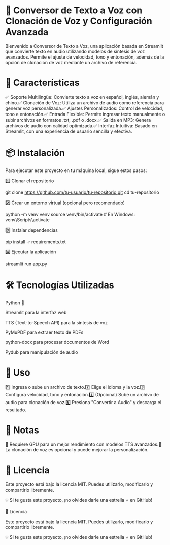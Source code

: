 # 📢 Conversor de Texto a Voz con Clonación de Voz y Configuración Avanzada

Bienvenido a Conversor de Texto a Voz, una aplicación basada en Streamlit que convierte texto en audio utilizando modelos de síntesis de voz avanzados. Permite el ajuste de velocidad, tono y entonación, además de la opción de clonación de voz mediante un archivo de referencia.

# 🚀 Características

✅ Soporte Multilingüe: Convierte texto a voz en español, inglés, alemán y chino.✅ Clonación de Voz: Utiliza un archivo de audio como referencia para generar voz personalizada.✅ Ajustes Personalizados: Control de velocidad, tono e entonación.✅ Entrada Flexible: Permite ingresar texto manualmente o subir archivos en formatos .txt, .pdf o .docx.✅ Salida en MP3: Genera archivos de audio con calidad optimizada.✅ Interfaz Intuitiva: Basado en Streamlit, con una experiencia de usuario sencilla y efectiva.

# 📦 Instalación

Para ejecutar este proyecto en tu máquina local, sigue estos pasos:

1️⃣ Clonar el repositorio

  git clone https://github.com/tu-usuario/tu-repositorio.git
  cd tu-repositorio

2️⃣ Crear un entorno virtual (opcional pero recomendado)

  python -m venv venv
  source venv/bin/activate  # En Windows: venv\Scripts\activate

3️⃣ Instalar dependencias

  pip install -r requirements.txt

4️⃣ Ejecutar la aplicación

  streamlit run app.py

# 🛠 Tecnologías Utilizadas

Python 🐍

Streamlit para la interfaz web

TTS (Text-to-Speech API) para la síntesis de voz

PyMuPDF para extraer texto de PDFs

python-docx para procesar documentos de Word

Pydub para manipulación de audio

# 🎯 Uso

1️⃣ Ingresa o sube un archivo de texto.2️⃣ Elige el idioma y la voz.3️⃣ Configura velocidad, tono y entonación.4️⃣ (Opcional) Sube un archivo de audio para clonación de voz.5️⃣ Presiona "Convertir a Audio" y descarga el resultado.

# 📝 Notas

🔹 Requiere GPU para un mejor rendimiento con modelos TTS avanzados.🔹 La clonación de voz es opcional y puede mejorar la personalización.

# 📄 Licencia

Este proyecto está bajo la licencia MIT. Puedes utilizarlo, modificarlo y compartirlo libremente.


💡 Si te gusta este proyecto, ¡no olvides darle una estrella ⭐ en GitHub!



📄 Licencia

Este proyecto está bajo la licencia MIT. Puedes utilizarlo, modificarlo y compartirlo libremente.

💡 Si te gusta este proyecto, ¡no olvides darle una estrella ⭐ en GitHub!

